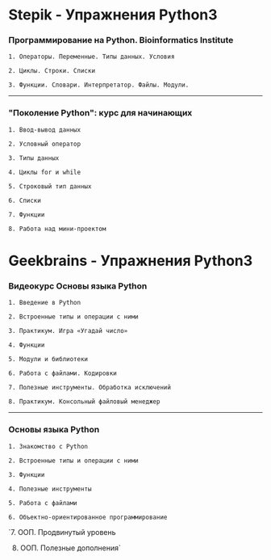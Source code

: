 # Stepik - Упражнения Python3 


### Программирование на Python. Bioinformatics Institute
`1. Операторы. Переменные. Типы данных. Условия`

`2. Циклы. Строки. Списки`

`3. Функции. Словари. Интерпретатор. Файлы. Модули.`
***
### "Поколение Python": курс для начинающих
`1. Ввод-вывод данных`

`2. Условный оператор`

`3. Типы данных`

`4. Циклы for и while`

`5. Строковый тип данных`

`6. Списки`

`7. Функции`

`8. Работа над мини-проектом`

# Geekbrains - Упражнения Python3 

### Видеокурс Основы языка Python
`1. Введение в Python`

`2. Встроенные типы и операции с ними`

`3. Практикум. Игра «Угадай число»`

`4. Функции`

`5. Модули и библиотеки`

`6. Работа с файлами. Кодировки`

`7. Полезные инструменты. Обработка исключений`

`8. Практикум. Консольный файловый менеджер`
***
### Основы языка Python
`1. Знакомство с Python`

`2. Встроенные типы и операции с ними`

`3. Функции`

`4. Полезные инструменты`

`5. Работа с файлами`

`6. Объектно-ориентированное программирование`

`7. ООП. Продвинутый уровень

8. ООП. Полезные дополнения`
